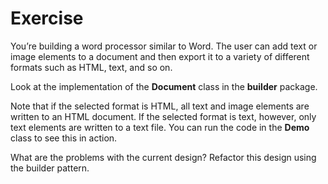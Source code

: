 # Exercise

You’re building a word processor similar to Word. The user can add text or image elements to a document and then export it to a variety of different formats such as HTML, text, and so on.

Look at the implementation of the **Document** class in the **builder** package.

Note that if the selected format is HTML, all text and image elements are written to an HTML document. If the selected format is text, however, only text elements are written to a text file. You can run the code in the **Demo** class to see this in action.

What are the problems with the current design? Refactor this design using the builder pattern. 